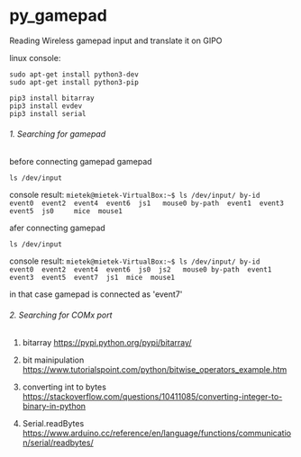 # py_gamepad
Reading Wireless gamepad input and translate it on GIPO

linux console:
```
sudo apt-get install python3-dev
sudo apt-get install python3-pip
```


```
pip3 install bitarray
pip3 install evdev
pip3 install serial
```
###### 1. Searching for gamepad
before connecting gamepad gamepad
```
ls /dev/input
```

console result: 
`mietek@mietek-VirtualBox:~$ ls /dev/input/
by-id    event0  event2  event4  event6  js1   mouse0
by-path  event1  event3  event5  js0     mice  mouse1`

afer connecting gamepad
```
ls /dev/input
```
console result: 
`mietek@mietek-VirtualBox:~$ ls /dev/input/
by-id    event0  event2  event4  event6  js0  js2   mouse0
by-path  event1  event3  event5  event7  js1  mice  mouse1`

in that case gamepad is connected as 'event7'

###### 2. Searching for COMx port 




1. bitarray
https://pypi.python.org/pypi/bitarray/

2. bit mainipulation
https://www.tutorialspoint.com/python/bitwise_operators_example.htm

3. converting int to bytes
https://stackoverflow.com/questions/10411085/converting-integer-to-binary-in-python

4. Serial.readBytes 
https://www.arduino.cc/reference/en/language/functions/communication/serial/readbytes/


